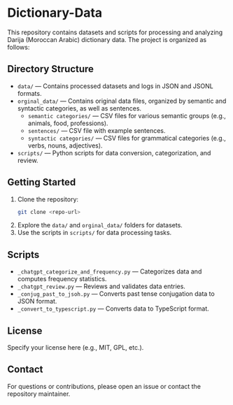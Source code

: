# Dictionary-Data

This repository contains datasets and scripts for processing and analyzing Darija (Moroccan Arabic) dictionary data. The project is organized as follows:

## Directory Structure

- `data/` — Contains processed datasets and logs in JSON and JSONL formats.
- `orginal_data/` — Contains original data files, organized by semantic and syntactic categories, as well as sentences.
  - `semantic categories/` — CSV files for various semantic groups (e.g., animals, food, professions).
  - `sentences/` — CSV file with example sentences.
  - `syntactic categories/` — CSV files for grammatical categories (e.g., verbs, nouns, adjectives).
- `scripts/` — Python scripts for data conversion, categorization, and review.

## Getting Started

1. Clone the repository:
   ```zsh
   git clone <repo-url>
   ```
2. Explore the `data/` and `orginal_data/` folders for datasets.
3. Use the scripts in `scripts/` for data processing tasks.

## Scripts

- `_chatgpt_categorize_and_frequency.py` — Categorizes data and computes frequency statistics.
- `_chatgpt_review.py` — Reviews and validates data entries.
- `_conjug_past_to_jsoh.py` — Converts past tense conjugation data to JSON format.
- `_convert_to_typescript.py` — Converts data to TypeScript format.

## License

Specify your license here (e.g., MIT, GPL, etc.).

## Contact

For questions or contributions, please open an issue or contact the repository maintainer.
